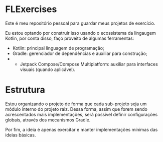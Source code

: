 # FLExercises

Este é meu repositório pessoal para guardar meus projetos de exercício.

Eu estou optando por construir isso usando o ecossistema da lingaugem Kotlin, por conta disso, faço proveito de algumas ferramentas:

- Kotlin: principal linguagem de programação;
- Gradle: gerenciador de dependências e auxiliar para construção;
- - Jetpack Compose/Compose Multiplatform: auxiliar para interfaces visuais (quando aplicável).

# Estrutura

Estou organizando o projeto de forma que cada sub-projeto seja um módulo interno do projeto raiz. Dessa forma, assim que forem sendo acrescentados mais implementações, será possível definir configurações globais, através dos mecanismos Gradle.

Por fim, a ideia é apenas exercitar e manter implementações mínimas das ideias básicas.